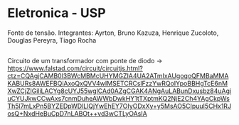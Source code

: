 # Eletronica - USP
Fonte de tensão. Integrantes: Ayrton, Bruno Kazuza, Henrique Zucoloto, Douglas Pereyra, Tiago Rocha
##
Circuito de um transformador com ponte de diodo -> https://www.falstad.com/circuit/circuitjs.html?ctz=CQAgjCAMB0l3BWcMBMcUHYMGZIA4UA2ATmIxAUgoqoQFMBaMMAKABURs8AWEFBQiAxoQxQVV4wIMSETCRCslFzzYwRQoIYpoBBHgTcE6nMXwZCjZlGiliLACYg8cUYJ55wglCAd0AZgCGAK4ANgAuLABunDxusbz84uAgiuCYUJkwCCwAxs7cnmDuheAWWbDwkHY1tTXptmKQ2NjE2Ch4YAgCkpWsTh5l7mLxPn5BYZEDpWDlLlQjYwEhEY7OIyODxXy+y5MsAO5CIpuuI5CHx1RJosQ+NxdHeBuCpD7nLABOt++vd3wCTLyOAsIA

